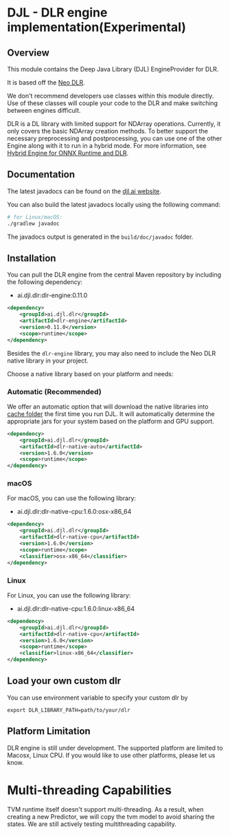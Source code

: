 # DJL - DLR engine implementation(Experimental)

## Overview
This module contains the Deep Java Library (DJL) EngineProvider for DLR.

It is based off the [Neo DLR](https://github.com/neo-ai/neo-ai-dlr).


We don't recommend developers use classes within this module directly.
Use of these classes will couple your code to the DLR and make switching between engines difficult.

DLR is a DL library with limited support for NDArray operations.
Currently, it only covers the basic NDArray creation methods. To better support the necessary preprocessing and postprocessing,
you can use one of the other Engine along with it to run in a hybrid mode.
For more information, see [Hybrid Engine for ONNX Runtime and DLR](../../docs/hybrid_engine.md).

## Documentation

The latest javadocs can be found on the [djl.ai website](https://javadoc.io/doc/ai.djl.dlr/dlr-engine/latest/index.html).

You can also build the latest javadocs locally using the following command:

```sh
# for Linux/macOS:
./gradlew javadoc
```
The javadocs output is generated in the `build/doc/javadoc` folder.

## Installation
You can pull the DLR engine from the central Maven repository by including the following dependency:

- ai.djl.dlr:dlr-engine:0.11.0

```xml
<dependency>
    <groupId>ai.djl.dlr</groupId>
    <artifactId>dlr-engine</artifactId>
    <version>0.11.0</version>
    <scope>runtime</scope>
</dependency>
```

Besides the `dlr-engine` library, you may also need to include the Neo DLR native library in your project.

Choose a native library based on your platform and needs:

### Automatic (Recommended)

We offer an automatic option that will download the native libraries into [cache folder](../../docs/development/cache_management.md) the first time you run DJL.
It will automatically determine the appropriate jars for your system based on the platform and GPU support.

```xml
<dependency>
    <groupId>ai.djl.dlr</groupId>
    <artifactId>dlr-native-auto</artifactId>
    <version>1.6.0</version>
    <scope>runtime</scope>
</dependency>
```

### macOS
For macOS, you can use the following library:

- ai.djl.dlr:dlr-native-cpu:1.6.0:osx-x86_64

```xml
<dependency>
    <groupId>ai.djl.dlr</groupId>
    <artifactId>dlr-native-cpu</artifactId>
    <version>1.6.0</version>
    <scope>runtime</scope>
    <classifier>osx-x86_64</classifier>
</dependency>
```

### Linux
For Linux, you can use the following library:

- ai.djl.dlr:dlr-native-cpu:1.6.0:linux-x86_64

```xml
<dependency>
    <groupId>ai.djl.dlr</groupId>
    <artifactId>dlr-native-cpu</artifactId>
    <version>1.6.0</version>
    <scope>runtime</scope>
    <classifier>linux-x86_64</classifier>
</dependency>
```

## Load your own custom dlr
You can use environment variable to specify your custom dlr by

```
export DLR_LIBRARY_PATH=path/to/your/dlr
```

## Platform Limitation
DLR engine is still under development. The supported platform are limited to Macosx, Linux CPU. If you would like to use other platforms, please let us know.

# Multi-threading Capabilities
TVM runtime itself doesn't support multi-threading. As a result, when creating a new Predictor, we will copy the tvm model to avoid sharing the states.
We are still actively testing multithreading capability.
